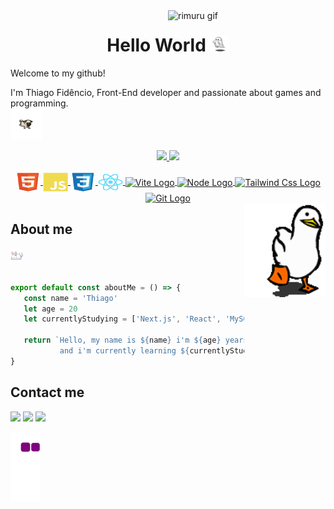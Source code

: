 <!--first-gif-->
<img align="right" src=".github/workflows/rimuru.gif" alt="rimuru gif"  width="50%"/>

<!--profile-->
 <h1 align="center">Hello World <img src=".github/workflows/ghost.gif" alt="ghost gif" width="6%"></h1>
 <p align="left">Welcome to my github!

  I'm Thiago Fidêncio, Front-End developer and
 passionate about games and programming.
   <br>
 <img src=".github/workflows/pug.gif" alt="pug gif" width="10%">
 </p>
 
 <!-- github -->
 <div align="center">
    <a href="https://github.com/ythiago03">
  <img height="150em" src="https://github-readme-stats.vercel.app/api?username=ythiago03&show_icons=true&theme=tokyonight&include_all_commits=true&count_private=true"/>
 <img height="150em" src="https://github-readme-stats.vercel.app/api/top-langs/?username=ythiago03&layout=compact&langs_count=7&theme=tokyonight"/>
</div>
 
 <!-- icons -->
<div style="display: inline_block" align="center"><br>
   <a href="https://developer.mozilla.org/pt-BR/docs/Web/HTML">
     <img align="center" alt="HTML Logo" height="30" width="40" src="https://raw.githubusercontent.com/devicons/devicon/master/icons/html5/html5-original.svg">
   </a>  
   <a href="https://developer.mozilla.org/pt-BR/docs/Web/JavaScript">
     <img align="center" alt="JavaScript Logo" height="30" width="40" src="https://raw.githubusercontent.com/devicons/devicon/master/icons/javascript/javascript-plain.svg">        </a>
   <a href="https://developer.mozilla.org/pt-BR/docs/Web/CSS">
     <img align="center" alt="CSS Logo" height="30" width="40" src="https://raw.githubusercontent.com/devicons/devicon/master/icons/css3/css3-original.svg">
  </a>  
  <a href="https://pt-br.reactjs.org/"> 
     <img align="center" alt="React Logo" height="30" width="40" src="https://raw.githubusercontent.com/devicons/devicon/master/icons/react/react-original.svg">
  </a>  
  <a href="https://vitejs.dev/"> 
     <img align="center" alt="Vite Logo" height="40" width="40" src="https://vitejs.dev/logo-with-shadow.png">
  </a>     
 <a href="https://nodejs.org/en/about"> 
     <img align="center" alt="Node Logo" height="40" width="40" src="https://walde.co/wp-content/uploads/2016/09/nodejs_logo.png">
  </a>  
 <a href="https://tailwindcss.com/"> 
     <img align="center" alt="Tailwind Css Logo" height="40" width="40" src="https://upload.wikimedia.org/wikipedia/commons/thumb/d/d5/Tailwind_CSS_Logo.svg/2048px-Tailwind_CSS_Logo.svg.png">
  </a> 
  <a href="https://git-scm.com/"> 
     <img align="center" alt="Git Logo" height="30" width="40" src="https://git-scm.com/images/logos/downloads/Git-Icon-1788C.png">
  </a>
<!--  <a href=""> 
     <img align="center" alt=" Logo" height="30" width="40" src="">
  </a>   -->
</div>
  <!--pato-->
  <img align="right" alt="pato gif" height="150" src=".github/workflows/pato-juan.gif" >

 <!--about-->
 <h2> About me</h2>
 <!--
 <ul>
     <li> 👨🏻‍💻 I'm looking for an internship as a front-end developer</li>
     <li>🌱 I am currently studying JS, HTML, CSS, REACT and APIs</li>
  
 </ul>-->
 
 <img src=".github/workflows/rabbit.gif" alt="bunny gif" width="4%">
 
 ```js
 
 export default const aboutMe = () => {
    const name = 'Thiago'
    let age = 20
    let currentlyStudying = ['Next.js', 'React', 'MySQL', 'Typescript', 'English']

    return `Hello, my name is ${name} i'm ${age} years old 
            and i'm currently learning ${currentlyStudying}`
 }
 
 ``` 
 <!--contact-->
 
 <h2>Contact me</h2>
 
  <div align="left" style="display: inline_block">
     <a href="mailto:ythiagohcfidencio@gmail.com" ><img src="https://img.shields.io/badge/Gmail-D14836?style=for-the-badge&logo=gmail&logoColor=white"    target="_blank"></a>
     <a href="https://www.linkedin.com/in/thiago-fid%C3%AAncio-a24578224/" target="_blank" ><img src="https://img.shields.io/badge/-LinkedIn-%230077B5?style=for-the-badge&logo=linkedin&logoColor=white" target="_blank"></a> 
     <a href="https://codepen.io/Ythiago03" target="_blank" ><img src="https://img.shields.io/badge/Codepen-000000?style=for-the-badge&logo=codepen&logoColor=white" target="_blank"></a> 
  
  </div>

 <!--snake-->
 ![snake gif](https://github.com/ythiago03/ythiago03/blob/output/github-contribution-grid-snake.gif)

